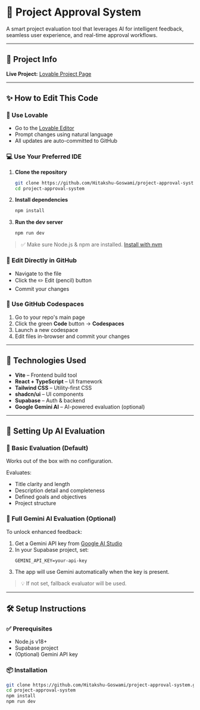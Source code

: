 # 🚀 Project Approval System

A smart project evaluation tool that leverages AI for intelligent feedback, seamless user experience, and real-time approval workflows.

---

## 🔗 Project Info

**Live Project:** [Lovable Project Page](https://lovable.dev/projects/c7aacd59-66c1-448c-ae98-17d549ccf903)

---

## ✨ How to Edit This Code

### 🧠 Use Lovable
- Go to the [Lovable Editor](https://lovable.dev/projects/c7aacd59-66c1-448c-ae98-17d549ccf903)
- Prompt changes using natural language
- All updates are auto-committed to GitHub

### 💻 Use Your Preferred IDE

1. **Clone the repository**
    ```bash
    git clone https://github.com/Hitakshu-Goswami/project-approval-system.git
    cd project-approval-system
    ```

2. **Install dependencies**
    ```bash
    npm install
    ```

3. **Run the dev server**
    ```bash
    npm run dev
    ```

> ✅ Make sure Node.js & npm are installed. [Install with nvm](https://github.com/nvm-sh/nvm#installing-and-updating)

### 🧠 Edit Directly in GitHub

- Navigate to the file
- Click the ✏️ Edit (pencil) button
- Commit your changes

### 🧰 Use GitHub Codespaces

1. Go to your repo's main page
2. Click the green **Code** button → **Codespaces**
3. Launch a new codespace
4. Edit files in-browser and commit your changes

---

## 🧱 Technologies Used

- **Vite** – Frontend build tool
- **React + TypeScript** – UI framework
- **Tailwind CSS** – Utility-first CSS
- **shadcn/ui** – UI components
- **Supabase** – Auth & backend
- **Google Gemini AI** – AI-powered evaluation (optional)

---

## 🤖 Setting Up AI Evaluation

### 🔹 Basic Evaluation (Default)
Works out of the box with no configuration.

Evaluates:
- Title clarity and length
- Description detail and completeness
- Defined goals and objectives
- Project structure

### 🔸 Full Gemini AI Evaluation (Optional)

To unlock enhanced feedback:

1. Get a Gemini API key from [Google AI Studio](https://makersuite.google.com/app/apikey)
2. In your Supabase project, set:
    ```
    GEMINI_API_KEY=your-api-key
    ```
3. The app will use Gemini automatically when the key is present.

> 💡 If not set, fallback evaluator will be used.

---

## 🛠️ Setup Instructions

### ✅ Prerequisites

- Node.js v18+
- Supabase project
- (Optional) Gemini API key

### 📦 Installation

```bash
git clone https://github.com/Hitakshu-Goswami/project-approval-system.git
cd project-approval-system
npm install
npm run dev
